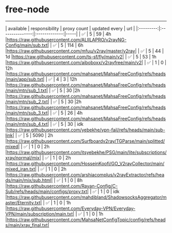 # free-node

---

| available | responsibility | proxy count | updated every | url |
|:---------:|:---------------:|:-------------:|-----|
| ✅ | 5 | 59 | 4h |https://raw.githubusercontent.com/ALIILAPRO/v2rayNG-Config/main/sub.txt|
| ✅ | 5 | 114 |  6h |https://raw.githubusercontent.com/mfuu/v2ray/master/v2ray|
| ✅ | 5 | 44 | 1d |https://raw.githubusercontent.com/ts-sf/fly/main/v2|
| ✅ | 5 | 53 | 1h |https://raw.githubusercontent.com/aiboboxx/v2rayfree/main/v2|
| ✅ | 1 | 0 | 12h |https://raw.githubusercontent.com/mahsanet/MahsaFreeConfig/refs/heads/main/app/sub.txt|
| ✅ | 4 | 3 | 12h |https://raw.githubusercontent.com/mahsanet/MahsaFreeConfig/refs/heads/main/mtn/sub_1.txt|
| ✅ | 5 | 30 |2h |https://raw.githubusercontent.com/mahsanet/MahsaFreeConfig/refs/heads/main/mtn/sub_2.txt|
| ✅ | 5 | 30 |2h |https://raw.githubusercontent.com/mahsanet/MahsaFreeConfig/refs/heads/main/mtn/sub_3.txt|
| ✅ | 5 | 26 | 4h |https://raw.githubusercontent.com/mahsanet/MahsaFreeConfig/refs/heads/main/mtn/sub_4.txt|
| ✅ | 5 | 30 | idk |https://raw.githubusercontent.com/yebekhe/vpn-fail/refs/heads/main/sub-link|
| ✅ | 5 | 5090 | 2h |https://raw.githubusercontent.com/Surfboardv2ray/TGParse/main/splitted/mixed|
| ✅ | 1 | 0 | 2h |https://raw.githubusercontent.com/itsyebekhe/PSG/main/lite/subscriptions/xray/normal/mix|
| ✅ | 1 | 0 | 2h |https://raw.githubusercontent.com/HosseinKoofi/GO_V2rayCollector/main/mixed_iran.txt|
| ✅ | 1 | 0 | 2h |https://raw.githubusercontent.com/arshiacomplus/v2rayExtractor/refs/heads/main/mix/sub.html|
| ✅ | 1 | 0 | 8h |https://raw.githubusercontent.com/Rayan-Config/C-Sub/refs/heads/main/configs/proxy.txt|
| ✅ | 1 | 0 | idk |https://raw.githubusercontent.com/mahdibland/ShadowsocksAggregator/master/Eternity.txt|
| ✅ | 1 | 0 | 1h |https://raw.githubusercontent.com/Everyday-VPN/Everyday-VPN/main/subscription/main.txt|
| ✅ | 1 | 0 | 1h |https://raw.githubusercontent.com/MahsaNetConfigTopic/config/refs/heads/main/xray_final.txt|